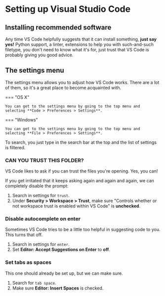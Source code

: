 # Setting up Visual Studio Code

## Installing recommended software

Any time VS Code helpfully suggests that it can install something, **just say yes!** Python support, a linter, extensions to help you with such-and-such filetype, you don't need to know what it's for, just trust that VS Code is probably giving you good advice.

## The settings menu

The settings menu allows you to adjust how VS Code works. There are a lot of them, so it's a great place to become acquainted with.

=== "OS X"

    You can get to the settings menu by going to the top menu and selecting **Code > Preferences > Settings**.

=== "Windows"

    You can get to the settings menu by going to the top menu and selecting **File > Preferences > Settings**.

To search, you just type in the search bar at the top and the list of settings is filtered.

### CAN YOU TRUST THIS FOLDER?

VS Code likes to ask if you can trust the files you're opening. Yes, you can!

If you get irritated that it keeps asking again and again and again, we can completely disable the prompt:

1. Search in settings for `trust`.
2. Under **Security > Workspace > Trust**, make sure "Controls whether or not workspace trust is enabled within VS Code" is **unchecked**.

### Disable autocomplete on enter

Sometimes VS Code tries to be a little too helpful in suggesting code to you. This turns that off.

1. Search in settings for `enter`.
2. Set **Editor: Accept Suggestions on Enter** to **off**.

### Set tabs as spaces

This one should already be set up, but we can make sure.

1. Search for `tab space`.
2. Make sure **Editor: Insert Spaces** is checked.

